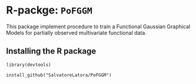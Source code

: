 # R-packge: `PoFGGM`
This package implement procedure to train a Functional Gaussian Graphical Models for partially observed multivariate functional data.

## Installing the R package

`library(devtools)`

`install_github("SalvatoreLatora/PoFGGM")`
